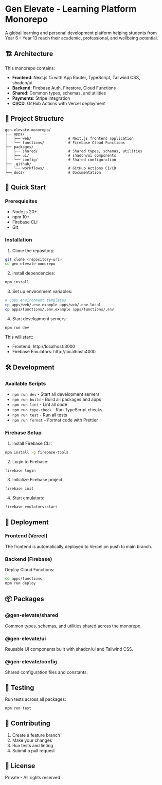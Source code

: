# Gen Elevate - Learning Platform Monorepo

A global learning and personal development platform helping students from Year 6 – Year 13 reach their academic, professional, and wellbeing potential.

## 🏗️ Architecture

This monorepo contains:

- **Frontend**: Next.js 15 with App Router, TypeScript, Tailwind CSS, shadcn/ui
- **Backend**: Firebase Auth, Firestore, Cloud Functions
- **Shared**: Common types, schemas, and utilities
- **Payments**: Stripe integration
- **CI/CD**: GitHub Actions with Vercel deployment

## 📁 Project Structure

```
gen-elevate-monorepo/
├── apps/
│   ├── web/                 # Next.js frontend application
│   └── functions/           # Firebase Cloud Functions
├── packages/
│   ├── shared/              # Shared types, schemas, utilities
│   ├── ui/                  # shadcn/ui components
│   └── config/              # Shared configuration
├── .github/
│   └── workflows/           # GitHub Actions CI/CD
└── docs/                    # Documentation
```

## 🚀 Quick Start

### Prerequisites

- Node.js 20+
- npm 10+
- Firebase CLI
- Git

### Installation

1. Clone the repository:
```bash
git clone <repository-url>
cd gen-elevate-monorepo
```

2. Install dependencies:
```bash
npm install
```

3. Set up environment variables:
```bash
# Copy environment templates
cp apps/web/.env.example apps/web/.env.local
cp apps/functions/.env.example apps/functions/.env
```

4. Start development servers:
```bash
npm run dev
```

This will start:
- Frontend: http://localhost:3000
- Firebase Emulators: http://localhost:4000

## 🛠️ Development

### Available Scripts

- `npm run dev` - Start all development servers
- `npm run build` - Build all packages and apps
- `npm run lint` - Lint all code
- `npm run type-check` - Run TypeScript checks
- `npm run test` - Run all tests
- `npm run format` - Format code with Prettier

### Firebase Setup

1. Install Firebase CLI:
```bash
npm install -g firebase-tools
```

2. Login to Firebase:
```bash
firebase login
```

3. Initialize Firebase project:
```bash
firebase init
```

4. Start emulators:
```bash
firebase emulators:start
```

## 🚢 Deployment

### Frontend (Vercel)

The frontend is automatically deployed to Vercel on push to main branch.

### Backend (Firebase)

Deploy Cloud Functions:
```bash
cd apps/functions
npm run deploy
```

## 📦 Packages

### @gen-elevate/shared
Common types, schemas, and utilities shared across the monorepo.

### @gen-elevate/ui
Reusable UI components built with shadcn/ui and Tailwind CSS.

### @gen-elevate/config
Shared configuration files and constants.

## 🧪 Testing

Run tests across all packages:
```bash
npm run test
```

## 📝 Contributing

1. Create a feature branch
2. Make your changes
3. Run tests and linting
4. Submit a pull request

## 📄 License

Private - All rights reserved
